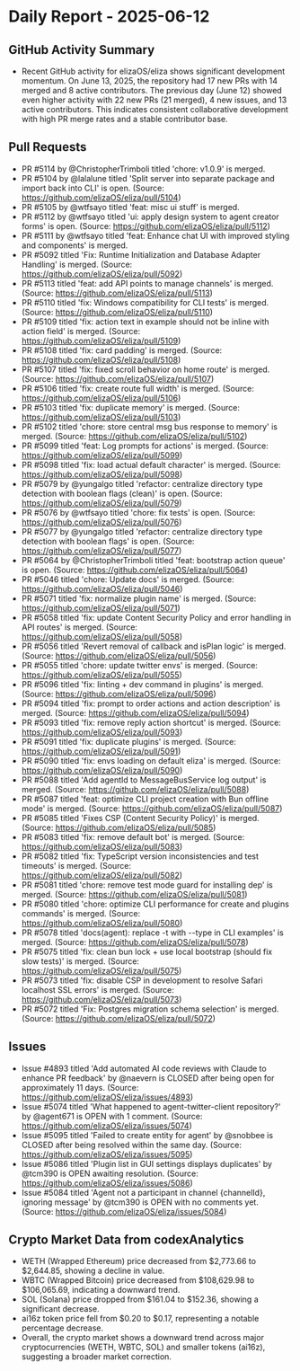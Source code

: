 # Daily Report - 2025-06-12

## GitHub Activity Summary
- Recent GitHub activity for elizaOS/eliza shows significant development momentum. On June 13, 2025, the repository had 17 new PRs with 14 merged and 8 active contributors. The previous day (June 12) showed even higher activity with 22 new PRs (21 merged), 4 new issues, and 13 active contributors. This indicates consistent collaborative development with high PR merge rates and a stable contributor base.

## Pull Requests
- PR #5114 by @ChristopherTrimboli titled 'chore: v1.0.9' is merged.
- PR #5104 by @lalalune titled 'Split server into separate package and import back into CLI' is open. (Source: https://github.com/elizaOS/eliza/pull/5104)
- PR #5105 by @wtfsayo titled 'feat: misc ui stuff' is merged.
- PR #5112 by @wtfsayo titled 'ui: apply design system to agent creator forms' is open. (Source: https://github.com/elizaOS/eliza/pull/5112)
- PR #5111 by @wtfsayo titled 'feat: Enhance chat UI with improved styling and components' is merged.
- PR #5092 titled 'Fix: Runtime Initialization and Database Adapter Handling' is merged. (Source: https://github.com/elizaOS/eliza/pull/5092)
- PR #5113 titled 'feat: add API points to manage channels' is merged. (Source: https://github.com/elizaOS/eliza/pull/5113)
- PR #5110 titled 'fix: Windows compatibility for CLI tests' is merged. (Source: https://github.com/elizaOS/eliza/pull/5110)
- PR #5109 titled 'fix: action text in example should not be inline with action field' is merged. (Source: https://github.com/elizaOS/eliza/pull/5109)
- PR #5108 titled 'fix: card padding' is merged. (Source: https://github.com/elizaOS/eliza/pull/5108)
- PR #5107 titled 'fix: fixed scroll behavior on home route' is merged. (Source: https://github.com/elizaOS/eliza/pull/5107)
- PR #5106 titled 'fix: create route full width' is merged. (Source: https://github.com/elizaOS/eliza/pull/5106)
- PR #5103 titled 'fix: duplicate memory' is merged. (Source: https://github.com/elizaOS/eliza/pull/5103)
- PR #5102 titled 'chore: store central msg bus response to memory' is merged. (Source: https://github.com/elizaOS/eliza/pull/5102)
- PR #5099 titled 'feat: Log prompts for actions' is merged. (Source: https://github.com/elizaOS/eliza/pull/5099)
- PR #5098 titled 'fix: load actual default character' is merged. (Source: https://github.com/elizaOS/eliza/pull/5098)
- PR #5079 by @yungalgo titled 'refactor: centralize directory type detection with boolean flags (clean)' is open. (Source: https://github.com/elizaOS/eliza/pull/5079)
- PR #5076 by @wtfsayo titled 'chore: fix tests' is open. (Source: https://github.com/elizaOS/eliza/pull/5076)
- PR #5077 by @yungalgo titled 'refactor: centralize directory type detection with boolean flags' is open. (Source: https://github.com/elizaOS/eliza/pull/5077)
- PR #5064 by @ChristopherTrimboli titled 'feat: bootstrap action queue' is open. (Source: https://github.com/elizaOS/eliza/pull/5064)
- PR #5046 titled 'chore: Update docs' is merged. (Source: https://github.com/elizaOS/eliza/pull/5046)
- PR #5071 titled 'fix: normalize plugin name' is merged. (Source: https://github.com/elizaOS/eliza/pull/5071)
- PR #5058 titled 'fix: update Content Security Policy and error handling in API routes' is merged. (Source: https://github.com/elizaOS/eliza/pull/5058)
- PR #5056 titled 'Revert removal of callback and isPlan logic' is merged. (Source: https://github.com/elizaOS/eliza/pull/5056)
- PR #5055 titled 'chore: update twitter envs' is merged. (Source: https://github.com/elizaOS/eliza/pull/5055)
- PR #5096 titled 'fix: linting + dev command in plugins' is merged. (Source: https://github.com/elizaOS/eliza/pull/5096)
- PR #5094 titled 'fix: prompt to order actions and action description' is merged. (Source: https://github.com/elizaOS/eliza/pull/5094)
- PR #5093 titled 'fix: remove reply action shortcut' is merged. (Source: https://github.com/elizaOS/eliza/pull/5093)
- PR #5091 titled 'fix: duplicate plugins' is merged. (Source: https://github.com/elizaOS/eliza/pull/5091)
- PR #5090 titled 'fix: envs loading on default eliza' is merged. (Source: https://github.com/elizaOS/eliza/pull/5090)
- PR #5088 titled 'Add agentId to MessageBusService log output' is merged. (Source: https://github.com/elizaOS/eliza/pull/5088)
- PR #5087 titled 'feat: optimize CLI project creation with Bun offline mode' is merged. (Source: https://github.com/elizaOS/eliza/pull/5087)
- PR #5085 titled 'Fixes CSP (Content Security Policy)' is merged. (Source: https://github.com/elizaOS/eliza/pull/5085)
- PR #5083 titled 'fix: remove default bot' is merged. (Source: https://github.com/elizaOS/eliza/pull/5083)
- PR #5082 titled 'fix: TypeScript version inconsistencies and test timeouts' is merged. (Source: https://github.com/elizaOS/eliza/pull/5082)
- PR #5081 titled 'chore: remove test mode guard for installing dep' is merged. (Source: https://github.com/elizaOS/eliza/pull/5081)
- PR #5080 titled 'chore: optimize CLI performance for create and plugins commands' is merged. (Source: https://github.com/elizaOS/eliza/pull/5080)
- PR #5078 titled 'docs(agent): replace -t with --type in CLI examples' is merged. (Source: https://github.com/elizaOS/eliza/pull/5078)
- PR #5075 titled 'fix: clean bun lock + use local bootstrap (should fix slow tests)' is merged. (Source: https://github.com/elizaOS/eliza/pull/5075)
- PR #5073 titled 'fix: disable CSP in development to resolve Safari localhost SSL errors' is merged. (Source: https://github.com/elizaOS/eliza/pull/5073)
- PR #5072 titled 'Fix: Postgres migration schema selection' is merged. (Source: https://github.com/elizaOS/eliza/pull/5072)

## Issues
- Issue #4893 titled 'Add automated AI code reviews with Claude to enhance PR feedback' by @naevern is CLOSED after being open for approximately 11 days. (Source: https://github.com/elizaOS/eliza/issues/4893)
- Issue #5074 titled 'What happened to agent-twitter-client repository?' by @agent671 is OPEN with 1 comment. (Source: https://github.com/elizaOS/eliza/issues/5074)
- Issue #5095 titled 'Failed to create entity for agent' by @snobbee is CLOSED after being resolved within the same day. (Source: https://github.com/elizaOS/eliza/issues/5095)
- Issue #5086 titled 'Plugin list in GUI settings displays duplicates' by @tcm390 is OPEN awaiting resolution. (Source: https://github.com/elizaOS/eliza/issues/5086)
- Issue #5084 titled 'Agent not a participant in channel {channelId}, ignoring message' by @tcm390 is OPEN with no comments yet. (Source: https://github.com/elizaOS/eliza/issues/5084)

## Crypto Market Data from codexAnalytics
- WETH (Wrapped Ethereum) price decreased from $2,773.66 to $2,644.85, showing a decline in value.
- WBTC (Wrapped Bitcoin) price decreased from $108,629.98 to $106,065.69, indicating a downward trend.
- SOL (Solana) price dropped from $161.04 to $152.36, showing a significant decrease.
- ai16z token price fell from $0.20 to $0.17, representing a notable percentage decrease.
- Overall, the crypto market shows a downward trend across major cryptocurrencies (WETH, WBTC, SOL) and smaller tokens (ai16z), suggesting a broader market correction.